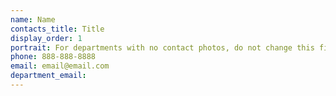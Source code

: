 ```yaml
---
name: Name
contacts_title: Title
display_order: 1
portrait: For departments with no contact photos, do not change this field.
phone: 888-888-8888
email: email@email.com
department_email:
---
```

